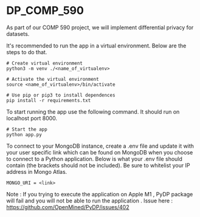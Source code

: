 # DP_COMP_590
As part of our COMP 590 project, we will implement differential privacy for datasets.

It's recommended to run the app in a virtual environment. Below are the steps to do that.  
```
# Create virtual environment
python3 -m venv ./<name_of_virtualenv>

# Activate the virtual environment
source <name_of_virtualenv>/bin/activate 

# Use pip or pip3 to install dependences
pip install -r requirements.txt
```

To start running the app use the following command. It should run on localhost port 8000.
```
# Start the app
python app.py
```

To connect to your MongoDB instance, create a .env file and update it with your user specific link which can be found on MongoDB when you choose to connect to a Python application. Below is what your .env file should contain (the brackets should not be included). Be sure to whitelist your IP address in Mongo Atlas.
```
MONGO_URI = <link>
```

Note : If you trying to execute the application on Apple M1 , PyDP package will fail and you will not be able to run the application . Issue here : https://github.com/OpenMined/PyDP/issues/402 
